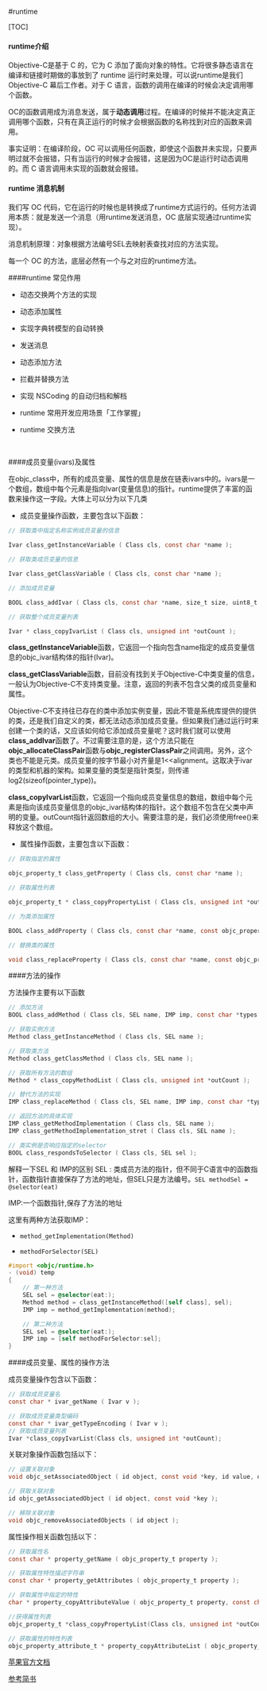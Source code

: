 #runtime

[TOC]



#### runtime介绍

Objective-C是基于 C 的，它为 C 添加了面向对象的特性。它将很多静态语言在编译和链接时期做的事放到了 runtime 运行时来处理，可以说runtime是我们 Objective-C 幕后工作者。对于 C 语言，函数的调用在编译的时候会决定调用哪个函数。

OC的函数调用成为消息发送，属于**动态调用**过程。在编译的时候并不能决定真正调用哪个函数，只有在真正运行的时候才会根据函数的名称找到对应的函数来调用。

事实证明：在编译阶段，OC 可以调用任何函数，即使这个函数并未实现，只要声明过就不会报错，只有当运行的时候才会报错，这是因为OC是运行时动态调用的。而 C 语言调用未实现的函数就会报错。

#### runtime 消息机制

我们写 OC 代码，它在运行的时候也是转换成了runtime方式运行的。任何方法调用本质：就是发送一个消息（用runtime发送消息，OC 底层实现通过runtime实现）。

消息机制原理：对象根据方法编号SEL去映射表查找对应的方法实现。

每一个 OC 的方法，底层必然有一个与之对应的runtime方法。

####runtime 常见作用

- 动态交换两个方法的实现

- 动态添加属性

- 实现字典转模型的自动转换

- 发送消息

- 动态添加方法

- 拦截并替换方法

- 实现 NSCoding 的自动归档和解档

- runtime 常用开发应用场景「工作掌握」

- runtime 交换方法

  ​



####成员变量(ivars)及属性

在objc_class中，所有的成员变量、属性的信息是放在链表ivars中的。ivars是一个数组，数组中每个元素是指向Ivar(变量信息)的指针。runtime提供了丰富的函数来操作这一字段。大体上可以分为以下几类

- 成员变量操作函数，主要包含以下函数：

```objective-c
// 获取类中指定名称实例成员变量的信息

Ivar class_getInstanceVariable ( Class cls, const char *name );

// 获取类成员变量的信息

Ivar class_getClassVariable ( Class cls, const char *name );

// 添加成员变量

BOOL class_addIvar ( Class cls, const char *name, size_t size, uint8_t alignment, const char *types );

// 获取整个成员变量列表

Ivar * class_copyIvarList ( Class cls, unsigned int *outCount );
```

**class_getInstanceVariable**函数，它返回一个指向包含name指定的成员变量信息的objc_ivar结构体的指针(Ivar)。

**class_getClassVariable**函数，目前没有找到关于Objective-C中类变量的信息，一般认为Objective-C不支持类变量。注意，返回的列表不包含父类的成员变量和属性。

Objective-C不支持往已存在的类中添加实例变量，因此不管是系统库提供的提供的类，还是我们自定义的类，都无法动态添加成员变量。但如果我们通过运行时来创建一个类的话，又应该如何给它添加成员变量呢？这时我们就可以使用**class_addIvar**函数了。不过需要注意的是，这个方法只能在**objc_allocateClassPair**函数与**objc_registerClassPair**之间调用。另外，这个类也不能是元类。成员变量的按字节最小对齐量是1<<alignment。这取决于ivar的类型和机器的架构。如果变量的类型是指针类型，则传递log2(sizeof(pointer_type))。

**class_copyIvarList**函数，它返回一个指向成员变量信息的数组，数组中每个元素是指向该成员变量信息的objc_ivar结构体的指针。这个数组不包含在父类中声明的变量。outCount指针返回数组的大小。需要注意的是，我们必须使用free()来释放这个数组。


- 属性操作函数，主要包含以下函数：

```objective-c
// 获取指定的属性

objc_property_t class_getProperty ( Class cls, const char *name );

// 获取属性列表

objc_property_t * class_copyPropertyList ( Class cls, unsigned int *outCount );

// 为类添加属性

BOOL class_addProperty ( Class cls, const char *name, const objc_property_attribute_t *attributes, unsigned int attributeCount );

// 替换类的属性

void class_replaceProperty ( Class cls, const char *name, const objc_property_attribute_t *attributes, unsigned int attributeCount );
```


####方法的操作

方法操作主要有以下函数

```objective-c
// 添加方法
BOOL class_addMethod ( Class cls, SEL name, IMP imp, const char *types );

// 获取实例方法
Method class_getInstanceMethod ( Class cls, SEL name );

// 获取类方法
Method class_getClassMethod ( Class cls, SEL name );

// 获取所有方法的数组
Method * class_copyMethodList ( Class cls, unsigned int *outCount );

// 替代方法的实现
IMP class_replaceMethod ( Class cls, SEL name, IMP imp, const char *types );

// 返回方法的具体实现
IMP class_getMethodImplementation ( Class cls, SEL name );
IMP class_getMethodImplementation_stret ( Class cls, SEL name );

// 类实例是否响应指定的selector
BOOL class_respondsToSelector ( Class cls, SEL sel );
```

解释一下SEL 和 IMP的区别
SEL : 类成员方法的指针，但不同于C语言中的函数指针，函数指针直接保存了方法的地址，但SEL只是方法编号。`SEL methodSel = @selector(eat)`

IMP:一个函数指针,保存了方法的地址

这里有两种方法获取IMP：

- `method_getImplementation(Method)`

- `methodForSelector(SEL)`

```objective-c
#import <objc/runtime.h>
- (void) temp
{
    // 第一种方法
    SEL sel = @selector(eat:);
    Method method = class_getInstanceMethod([self class], sel);
    IMP imp = method_getImplementation(method);

    // 第二种方法
    SEL sel = @selector(eat:);
    IMP imp = [self methodForSelector:sel];
}
```

####成员变量、属性的操作方法

成员变量操作包含以下函数：

```objective-c
// 获取成员变量名
const char * ivar_getName ( Ivar v );

// 获取成员变量类型编码
const char * ivar_getTypeEncoding ( Ivar v );
// 获取成员变量列表
Ivar *class_copyIvarList(Class cls, unsigned int *outCount);

```

关联对象操作函数包括以下：

```objective-c
// 设置关联对象
void objc_setAssociatedObject ( id object, const void *key, id value, objc_AssociationPolicy policy );

// 获取关联对象
id objc_getAssociatedObject ( id object, const void *key );

// 移除关联对象
void objc_removeAssociatedObjects ( id object );
```

属性操作相关函数包括以下：

```objective-c
// 获取属性名
const char * property_getName ( objc_property_t property );

// 获取属性特性描述字符串
const char * property_getAttributes ( objc_property_t property );

// 获取属性中指定的特性
char * property_copyAttributeValue ( objc_property_t property, const char *attributeName );

//获得属性列表
objc_property_t *class_copyPropertyList(Class cls, unsigned int *outCount)

// 获取属性的特性列表
objc_property_attribute_t * property_copyAttributeList ( objc_property_t property, unsigned int *outCount );
```

[苹果官方文档](https://developer.apple.com/documentation/objectivec/objective_c_runtime?language=objc)

[参考简书](http://www.jianshu.com/p/6b905584f536)
